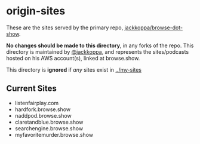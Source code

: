 # origin-sites

These are the sites served by the primary repo, [jackkoppa/browse-dot-show](https://github.com/jackkoppa/browse-dot-show).

**No changes should be made to this directory**, in any forks of the repo. This directory is maintained by [@jackkoppa](http://github.com/jackkoppa), and represents the sites/podcasts hosted on his AWS account(s), linked at browse.show.

This directory is **ignored** if _any_ sites exist in [../my-sites](../my-sites/README.md)


## Current Sites

* listenfairplay.com
* hardfork.browse.show
* naddpod.browse.show
* claretandblue.browse.show
* searchengine.browse.show
* myfavoritemurder.browse.show
